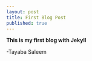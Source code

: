 ```yaml
---
layout: post
title: First Blog Post
published: true
---
```


**This is my first blog with Jekyll**

-Tayaba Saleem
